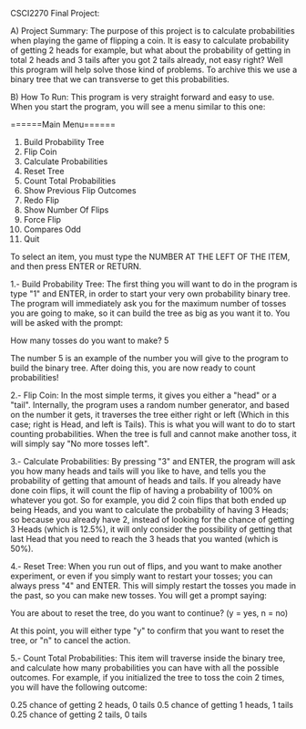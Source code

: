 CSCI2270 Final Project:

A) Project Summary:
The purpose of this project is to calculate probabilities when playing the game of flipping a coin. It is easy to calculate probability of getting 2 heads for example, but what about the probability of getting in total 2 heads and 3 tails after you got 2 tails already, not easy right? Well this program will help solve those kind of problems. To archive this we use a binary tree that we can transverse to get this probabilities. 

B) How To Run:
This program is very straight forward and easy to use. When you start the program, you will see a menu similar to this one:

======Main Menu======
1. Build Probability Tree
2. Flip Coin
3. Calculate Probabilities
4. Reset Tree
5. Count Total Probabilities
6. Show Previous Flip Outcomes
7. Redo Flip
8. Show Number Of Flips
9. Force Flip
10. Compares Odd
11. Quit

To select an item, you must type the NUMBER AT THE LEFT OF THE ITEM, and then press ENTER or RETURN.

1.- Build Probability Tree:
 The first thing you will want to do in the program is type "1" and ENTER, in order to start your very own probability binary tree. 
The program will immediately ask you for the maximum number of tosses you are going to make, so it can build the tree as big as you want it to.
You will be asked with the prompt:

How many tosses do you want to make?
5

The number 5 is an example of the number you will give to the program to build the binary tree.
After doing this, you are now ready to count probabilities!

2.- Flip Coin:
In the most simple terms, it gives you either a "head" or a "tail".
Internally, the program uses a random number generator, and based on the number it gets, it traverses the tree either right or left (Which in this case;  right is Head, and left is Tails).
This is what you will want to do to start counting probabilities.
When the tree is full and cannot make another toss, it will simply say "No more tosses left".

3.- Calculate Probabilities:
By pressing "3" and ENTER, the program will ask you how many heads and tails will you like to have, and tells you the probability of getting that amount of heads and tails. If you already have done coin flips, it will count the flip of having a probability of 100% on whatever you got.
So for example, you did 2 coin flips that both ended up being Heads, and you want to calculate the probability of having 3 Heads; so because you already have 2, instead of looking for the chance of getting 3 Heads (which is 12.5%), it will only consider the possibility of getting that last Head that you need to reach the 3 heads that you wanted (which is 50%).

4.- Reset Tree:
When you run out of flips, and you want to make another experiment, or even if you simply want to restart your tosses;  you can always press "4" and ENTER. 
This will simply restart the tosses you made in the past, so you can make new tosses.
You will get a prompt saying:

You are about to reset the tree, do you want to continue? (y = yes, n = no)

At this point, you will either type "y" to confirm that you want to reset the tree, or "n" to cancel the action. 

5.- Count Total Probabilities:
This item will traverse inside the binary tree, and calculate how many probabilities you can have with all the possible outcomes.
For example, if you initialized the tree to toss the coin 2 times, you will have the following outcome:

0.25 chance of getting 2 heads, 0 tails
0.5 chance of getting 1 heads, 1 tails
0.25 chance of getting 2 tails, 0 tails


